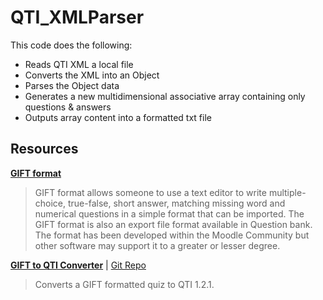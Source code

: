 # QTI_XMLParser

This code does the following:
* Reads QTI XML a local file
* Converts the XML into an Object
* Parses the Object data
* Generates a new multidimensional associative array containing only questions & answers
* Outputs array content into a formatted txt file

## Resources

**[GIFT format](https://docs.moodle.org/28/en/GIFT_format)**

> GIFT format allows someone to use a text editor to write multiple-choice, true-false, short answer, matching missing word and numerical questions in a simple format that can be imported. The GIFT format is also an export file format available in Question bank. The format has been developed within the Moodle Community but other software may support it to a greater or lesser degree.

**[GIFT to QTI Converter](https://www.tsugi.org/gift2qti/)** | [Git Repo](https://github.com/csev/gift2qti)

> Converts a GIFT formatted quiz to QTI 1.2.1.
